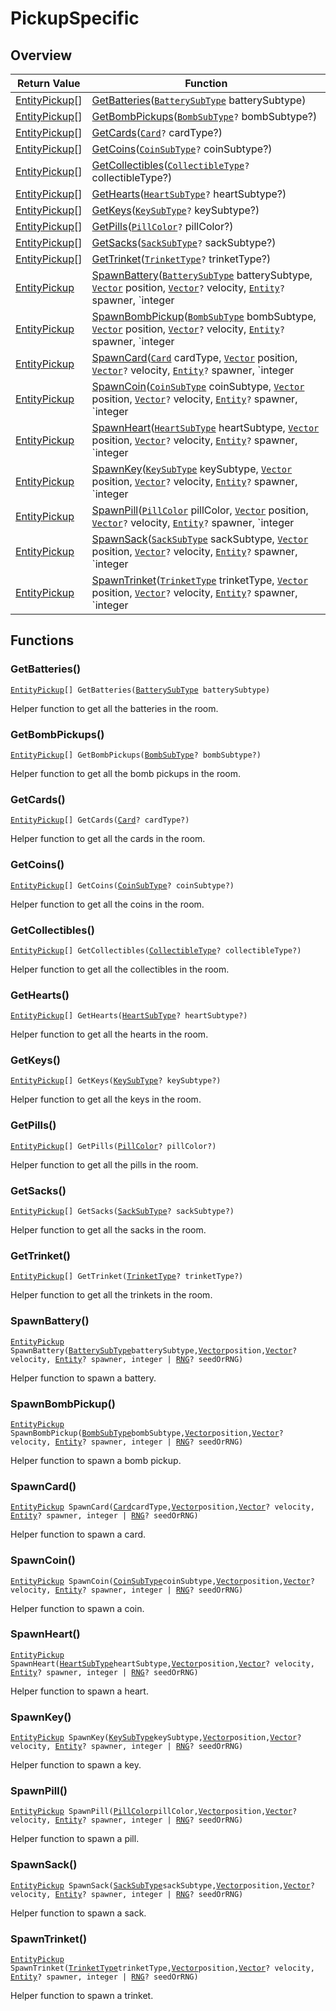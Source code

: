 # PickupSpecific

## Overview

| Return Value | Function |
| - | - |
| [EntityPickup](https://wofsauge.github.io/IsaacDocs/rep/EntityPickup.html)\[] | [GetBatteries](pickupspecific.md#getbatteries)([`BatterySubType`](https://wofsauge.github.io/IsaacDocs/rep/enums/BatterySubType.html) batterySubtype) |
| [EntityPickup](https://wofsauge.github.io/IsaacDocs/rep/EntityPickup.html)\[] | [GetBombPickups](pickupspecific.md#getbombpickups)([`BombSubType`](https://wofsauge.github.io/IsaacDocs/rep/enums/BombSubType.html)`?` bombSubtype?) |
| [EntityPickup](https://wofsauge.github.io/IsaacDocs/rep/EntityPickup.html)\[] | [GetCards](pickupspecific.md#getcards)([`Card`](https://wofsauge.github.io/IsaacDocs/rep/enums/Card.html)`?` cardType?) |
| [EntityPickup](https://wofsauge.github.io/IsaacDocs/rep/EntityPickup.html)\[] | [GetCoins](pickupspecific.md#getcoins)([`CoinSubType`](https://wofsauge.github.io/IsaacDocs/rep/enums/CoinSubType.html)`?` coinSubtype?) |
| [EntityPickup](https://wofsauge.github.io/IsaacDocs/rep/EntityPickup.html)\[] | [GetCollectibles](pickupspecific.md#getcollectibles)([`CollectibleType`](https://wofsauge.github.io/IsaacDocs/rep/enums/CollectibleType.html)`?` collectibleType?) |
| [EntityPickup](https://wofsauge.github.io/IsaacDocs/rep/EntityPickup.html)\[] | [GetHearts](pickupspecific.md#gethearts)([`HeartSubType`](https://wofsauge.github.io/IsaacDocs/rep/enums/HeartSubType.html)`?` heartSubtype?) |
| [EntityPickup](https://wofsauge.github.io/IsaacDocs/rep/EntityPickup.html)\[] | [GetKeys](pickupspecific.md#getkeys)([`KeySubType`](https://wofsauge.github.io/IsaacDocs/rep/enums/KeySubType.html)`?` keySubtype?) |
| [EntityPickup](https://wofsauge.github.io/IsaacDocs/rep/EntityPickup.html)\[] | [GetPills](pickupspecific.md#getpills)([`PillColor`](https://wofsauge.github.io/IsaacDocs/rep/enums/PillColor.html)`?` pillColor?) |
| [EntityPickup](https://wofsauge.github.io/IsaacDocs/rep/EntityPickup.html)\[] | [GetSacks](pickupspecific.md#getsacks)([`SackSubType`](https://wofsauge.github.io/IsaacDocs/rep/enums/SackSubType.html)`?` sackSubtype?) |
| [EntityPickup](https://wofsauge.github.io/IsaacDocs/rep/EntityPickup.html)\[] | [GetTrinket](pickupspecific.md#gettrinket)([`TrinketType`](https://wofsauge.github.io/IsaacDocs/rep/enums/TrinketType.html)`?` trinketType?) |
| [EntityPickup](https://wofsauge.github.io/IsaacDocs/rep/EntityPickup.html) | [SpawnBattery](pickupspecific.md#spawnbattery)([`BatterySubType`](https://wofsauge.github.io/IsaacDocs/rep/enums/BatterySubType.html) batterySubtype, [`Vector`](https://wofsauge.github.io/IsaacDocs/rep/Vector.html) position, [`Vector`](https://wofsauge.github.io/IsaacDocs/rep/Vector.html)`?` velocity, [`Entity`](https://wofsauge.github.io/IsaacDocs/rep/Entity.html)`?` spawner, `integer | `[`RNG`](https://wofsauge.github.io/IsaacDocs/rep/RNG.html)`?` seedOrRNG) |
| [EntityPickup](https://wofsauge.github.io/IsaacDocs/rep/EntityPickup.html) | [SpawnBombPickup](pickupspecific.md#spawnbombpickup)([`BombSubType`](https://wofsauge.github.io/IsaacDocs/rep/enums/BombSubType.html) bombSubtype, [`Vector`](https://wofsauge.github.io/IsaacDocs/rep/Vector.html) position, [`Vector`](https://wofsauge.github.io/IsaacDocs/rep/Vector.html)`?` velocity, [`Entity`](https://wofsauge.github.io/IsaacDocs/rep/Entity.html)`?` spawner, `integer | `[`RNG`](https://wofsauge.github.io/IsaacDocs/rep/RNG.html)`?` seedOrRNG) |
| [EntityPickup](https://wofsauge.github.io/IsaacDocs/rep/EntityPickup.html) | [SpawnCard](pickupspecific.md#spawncard)([`Card`](https://wofsauge.github.io/IsaacDocs/rep/enums/Card.html) cardType, [`Vector`](https://wofsauge.github.io/IsaacDocs/rep/Vector.html) position, [`Vector`](https://wofsauge.github.io/IsaacDocs/rep/Vector.html)`?` velocity, [`Entity`](https://wofsauge.github.io/IsaacDocs/rep/Entity.html)`?` spawner, `integer | `[`RNG`](https://wofsauge.github.io/IsaacDocs/rep/RNG.html)`?` seedOrRNG) |
| [EntityPickup](https://wofsauge.github.io/IsaacDocs/rep/EntityPickup.html) | [SpawnCoin](pickupspecific.md#spawncoin)([`CoinSubType`](https://wofsauge.github.io/IsaacDocs/rep/enums/CoinSubType.html) coinSubtype, [`Vector`](https://wofsauge.github.io/IsaacDocs/rep/Vector.html) position, [`Vector`](https://wofsauge.github.io/IsaacDocs/rep/Vector.html)`?` velocity, [`Entity`](https://wofsauge.github.io/IsaacDocs/rep/Entity.html)`?` spawner, `integer | `[`RNG`](https://wofsauge.github.io/IsaacDocs/rep/RNG.html)`?` seedOrRNG) |
| [EntityPickup](https://wofsauge.github.io/IsaacDocs/rep/EntityPickup.html) | [SpawnHeart](pickupspecific.md#spawnheart)([`HeartSubType`](https://wofsauge.github.io/IsaacDocs/rep/enums/HeartSubType.html) heartSubtype, [`Vector`](https://wofsauge.github.io/IsaacDocs/rep/Vector.html) position, [`Vector`](https://wofsauge.github.io/IsaacDocs/rep/Vector.html)`?` velocity, [`Entity`](https://wofsauge.github.io/IsaacDocs/rep/Entity.html)`?` spawner, `integer | `[`RNG`](https://wofsauge.github.io/IsaacDocs/rep/RNG.html)`?` seedOrRNG) |
| [EntityPickup](https://wofsauge.github.io/IsaacDocs/rep/EntityPickup.html) | [SpawnKey](pickupspecific.md#spawnkey)([`KeySubType`](https://wofsauge.github.io/IsaacDocs/rep/enums/KeySubType.html) keySubtype, [`Vector`](https://wofsauge.github.io/IsaacDocs/rep/Vector.html) position, [`Vector`](https://wofsauge.github.io/IsaacDocs/rep/Vector.html)`?` velocity, [`Entity`](https://wofsauge.github.io/IsaacDocs/rep/Entity.html)`?` spawner, `integer | `[`RNG`](https://wofsauge.github.io/IsaacDocs/rep/RNG.html)`?` seedOrRNG) |
| [EntityPickup](https://wofsauge.github.io/IsaacDocs/rep/EntityPickup.html) | [SpawnPill](pickupspecific.md#spawnpill)([`PillColor`](https://wofsauge.github.io/IsaacDocs/rep/enums/PillColor.html) pillColor, [`Vector`](https://wofsauge.github.io/IsaacDocs/rep/Vector.html) position, [`Vector`](https://wofsauge.github.io/IsaacDocs/rep/Vector.html)`?` velocity, [`Entity`](https://wofsauge.github.io/IsaacDocs/rep/Entity.html)`?` spawner, `integer | `[`RNG`](https://wofsauge.github.io/IsaacDocs/rep/RNG.html)`?` seedOrRNG) |
| [EntityPickup](https://wofsauge.github.io/IsaacDocs/rep/EntityPickup.html) | [SpawnSack](pickupspecific.md#spawnsack)([`SackSubType`](https://wofsauge.github.io/IsaacDocs/rep/enums/SackSubType.html) sackSubtype, [`Vector`](https://wofsauge.github.io/IsaacDocs/rep/Vector.html) position, [`Vector`](https://wofsauge.github.io/IsaacDocs/rep/Vector.html)`?` velocity, [`Entity`](https://wofsauge.github.io/IsaacDocs/rep/Entity.html)`?` spawner, `integer | `[`RNG`](https://wofsauge.github.io/IsaacDocs/rep/RNG.html)`?` seedOrRNG) |
| [EntityPickup](https://wofsauge.github.io/IsaacDocs/rep/EntityPickup.html) | [SpawnTrinket](pickupspecific.md#spawntrinket)([`TrinketType`](https://wofsauge.github.io/IsaacDocs/rep/enums/TrinketType.html) trinketType, [`Vector`](https://wofsauge.github.io/IsaacDocs/rep/Vector.html) position, [`Vector`](https://wofsauge.github.io/IsaacDocs/rep/Vector.html)`?` velocity, [`Entity`](https://wofsauge.github.io/IsaacDocs/rep/Entity.html)`?` spawner, `integer | `[`RNG`](https://wofsauge.github.io/IsaacDocs/rep/RNG.html)`?` seedOrRNG) |

## Functions

### GetBatteries()

[`EntityPickup`](https://wofsauge.github.io/IsaacDocs/rep/EntityPickup.html)`[] GetBatteries(`[`BatterySubType`](https://wofsauge.github.io/IsaacDocs/rep/enums/BatterySubType.html)` batterySubtype)`

Helper function to get all the batteries in the room. 

### GetBombPickups()

[`EntityPickup`](https://wofsauge.github.io/IsaacDocs/rep/EntityPickup.html)`[] GetBombPickups(`[`BombSubType`](https://wofsauge.github.io/IsaacDocs/rep/enums/BombSubType.html)`? bombSubtype?)`

Helper function to get all the bomb pickups in the room. 

### GetCards()

[`EntityPickup`](https://wofsauge.github.io/IsaacDocs/rep/EntityPickup.html)`[] GetCards(`[`Card`](https://wofsauge.github.io/IsaacDocs/rep/enums/Card.html)`? cardType?)`

Helper function to get all the cards in the room. 

### GetCoins()

[`EntityPickup`](https://wofsauge.github.io/IsaacDocs/rep/EntityPickup.html)`[] GetCoins(`[`CoinSubType`](https://wofsauge.github.io/IsaacDocs/rep/enums/CoinSubType.html)`? coinSubtype?)`

Helper function to get all the coins in the room. 

### GetCollectibles()

[`EntityPickup`](https://wofsauge.github.io/IsaacDocs/rep/EntityPickup.html)`[] GetCollectibles(`[`CollectibleType`](https://wofsauge.github.io/IsaacDocs/rep/enums/CollectibleType.html)`? collectibleType?)`

Helper function to get all the collectibles in the room. 

### GetHearts()

[`EntityPickup`](https://wofsauge.github.io/IsaacDocs/rep/EntityPickup.html)`[] GetHearts(`[`HeartSubType`](https://wofsauge.github.io/IsaacDocs/rep/enums/HeartSubType.html)`? heartSubtype?)`

Helper function to get all the hearts in the room. 

### GetKeys()

[`EntityPickup`](https://wofsauge.github.io/IsaacDocs/rep/EntityPickup.html)`[] GetKeys(`[`KeySubType`](https://wofsauge.github.io/IsaacDocs/rep/enums/KeySubType.html)`? keySubtype?)`

Helper function to get all the keys in the room. 

### GetPills()

[`EntityPickup`](https://wofsauge.github.io/IsaacDocs/rep/EntityPickup.html)`[] GetPills(`[`PillColor`](https://wofsauge.github.io/IsaacDocs/rep/enums/PillColor.html)`? pillColor?)`

Helper function to get all the pills in the room. 

### GetSacks()

[`EntityPickup`](https://wofsauge.github.io/IsaacDocs/rep/EntityPickup.html)`[] GetSacks(`[`SackSubType`](https://wofsauge.github.io/IsaacDocs/rep/enums/SackSubType.html)`? sackSubtype?)`

Helper function to get all the sacks in the room. 

### GetTrinket()

[`EntityPickup`](https://wofsauge.github.io/IsaacDocs/rep/EntityPickup.html)`[] GetTrinket(`[`TrinketType`](https://wofsauge.github.io/IsaacDocs/rep/enums/TrinketType.html)`? trinketType?)`

Helper function to get all the trinkets in the room. 

### SpawnBattery()

[`EntityPickup`](https://wofsauge.github.io/IsaacDocs/rep/EntityPickup.html)` SpawnBattery(`[`BatterySubType`](https://wofsauge.github.io/IsaacDocs/rep/enums/BatterySubType.html)` batterySubtype, `[`Vector`](https://wofsauge.github.io/IsaacDocs/rep/Vector.html)` position, `[`Vector`](https://wofsauge.github.io/IsaacDocs/rep/Vector.html)`? velocity, `[`Entity`](https://wofsauge.github.io/IsaacDocs/rep/Entity.html)`? spawner, integer | `[`RNG`](https://wofsauge.github.io/IsaacDocs/rep/RNG.html)`? seedOrRNG)`

Helper function to spawn a battery. 

### SpawnBombPickup()

[`EntityPickup`](https://wofsauge.github.io/IsaacDocs/rep/EntityPickup.html)` SpawnBombPickup(`[`BombSubType`](https://wofsauge.github.io/IsaacDocs/rep/enums/BombSubType.html)` bombSubtype, `[`Vector`](https://wofsauge.github.io/IsaacDocs/rep/Vector.html)` position, `[`Vector`](https://wofsauge.github.io/IsaacDocs/rep/Vector.html)`? velocity, `[`Entity`](https://wofsauge.github.io/IsaacDocs/rep/Entity.html)`? spawner, integer | `[`RNG`](https://wofsauge.github.io/IsaacDocs/rep/RNG.html)`? seedOrRNG)`

Helper function to spawn a bomb pickup. 

### SpawnCard()

[`EntityPickup`](https://wofsauge.github.io/IsaacDocs/rep/EntityPickup.html)` SpawnCard(`[`Card`](https://wofsauge.github.io/IsaacDocs/rep/enums/Card.html)` cardType, `[`Vector`](https://wofsauge.github.io/IsaacDocs/rep/Vector.html)` position, `[`Vector`](https://wofsauge.github.io/IsaacDocs/rep/Vector.html)`? velocity, `[`Entity`](https://wofsauge.github.io/IsaacDocs/rep/Entity.html)`? spawner, integer | `[`RNG`](https://wofsauge.github.io/IsaacDocs/rep/RNG.html)`? seedOrRNG)`

Helper function to spawn a card. 

### SpawnCoin()

[`EntityPickup`](https://wofsauge.github.io/IsaacDocs/rep/EntityPickup.html)` SpawnCoin(`[`CoinSubType`](https://wofsauge.github.io/IsaacDocs/rep/enums/CoinSubType.html)` coinSubtype, `[`Vector`](https://wofsauge.github.io/IsaacDocs/rep/Vector.html)` position, `[`Vector`](https://wofsauge.github.io/IsaacDocs/rep/Vector.html)`? velocity, `[`Entity`](https://wofsauge.github.io/IsaacDocs/rep/Entity.html)`? spawner, integer | `[`RNG`](https://wofsauge.github.io/IsaacDocs/rep/RNG.html)`? seedOrRNG)`

Helper function to spawn a coin. 

### SpawnHeart()

[`EntityPickup`](https://wofsauge.github.io/IsaacDocs/rep/EntityPickup.html)` SpawnHeart(`[`HeartSubType`](https://wofsauge.github.io/IsaacDocs/rep/enums/HeartSubType.html)` heartSubtype, `[`Vector`](https://wofsauge.github.io/IsaacDocs/rep/Vector.html)` position, `[`Vector`](https://wofsauge.github.io/IsaacDocs/rep/Vector.html)`? velocity, `[`Entity`](https://wofsauge.github.io/IsaacDocs/rep/Entity.html)`? spawner, integer | `[`RNG`](https://wofsauge.github.io/IsaacDocs/rep/RNG.html)`? seedOrRNG)`

Helper function to spawn a heart. 

### SpawnKey()

[`EntityPickup`](https://wofsauge.github.io/IsaacDocs/rep/EntityPickup.html)` SpawnKey(`[`KeySubType`](https://wofsauge.github.io/IsaacDocs/rep/enums/KeySubType.html)` keySubtype, `[`Vector`](https://wofsauge.github.io/IsaacDocs/rep/Vector.html)` position, `[`Vector`](https://wofsauge.github.io/IsaacDocs/rep/Vector.html)`? velocity, `[`Entity`](https://wofsauge.github.io/IsaacDocs/rep/Entity.html)`? spawner, integer | `[`RNG`](https://wofsauge.github.io/IsaacDocs/rep/RNG.html)`? seedOrRNG)`

Helper function to spawn a key. 

### SpawnPill()

[`EntityPickup`](https://wofsauge.github.io/IsaacDocs/rep/EntityPickup.html)` SpawnPill(`[`PillColor`](https://wofsauge.github.io/IsaacDocs/rep/enums/PillColor.html)` pillColor, `[`Vector`](https://wofsauge.github.io/IsaacDocs/rep/Vector.html)` position, `[`Vector`](https://wofsauge.github.io/IsaacDocs/rep/Vector.html)`? velocity, `[`Entity`](https://wofsauge.github.io/IsaacDocs/rep/Entity.html)`? spawner, integer | `[`RNG`](https://wofsauge.github.io/IsaacDocs/rep/RNG.html)`? seedOrRNG)`

Helper function to spawn a pill. 

### SpawnSack()

[`EntityPickup`](https://wofsauge.github.io/IsaacDocs/rep/EntityPickup.html)` SpawnSack(`[`SackSubType`](https://wofsauge.github.io/IsaacDocs/rep/enums/SackSubType.html)` sackSubtype, `[`Vector`](https://wofsauge.github.io/IsaacDocs/rep/Vector.html)` position, `[`Vector`](https://wofsauge.github.io/IsaacDocs/rep/Vector.html)`? velocity, `[`Entity`](https://wofsauge.github.io/IsaacDocs/rep/Entity.html)`? spawner, integer | `[`RNG`](https://wofsauge.github.io/IsaacDocs/rep/RNG.html)`? seedOrRNG)`

Helper function to spawn a sack. 

### SpawnTrinket()

[`EntityPickup`](https://wofsauge.github.io/IsaacDocs/rep/EntityPickup.html)` SpawnTrinket(`[`TrinketType`](https://wofsauge.github.io/IsaacDocs/rep/enums/TrinketType.html)` trinketType, `[`Vector`](https://wofsauge.github.io/IsaacDocs/rep/Vector.html)` position, `[`Vector`](https://wofsauge.github.io/IsaacDocs/rep/Vector.html)`? velocity, `[`Entity`](https://wofsauge.github.io/IsaacDocs/rep/Entity.html)`? spawner, integer | `[`RNG`](https://wofsauge.github.io/IsaacDocs/rep/RNG.html)`? seedOrRNG)`

Helper function to spawn a trinket. 

